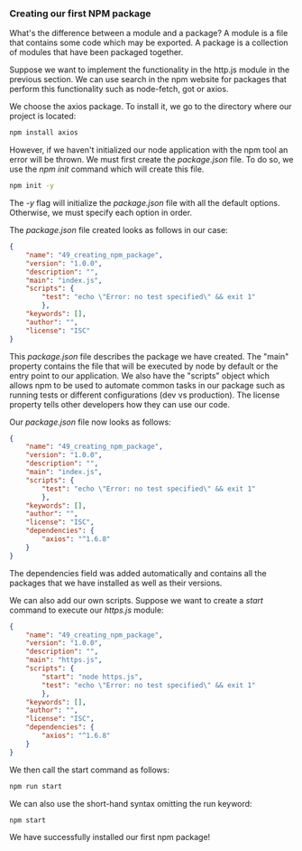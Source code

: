 ### Creating our first NPM package

What's the difference between a module and a package? A module is a file that contains some code which may be exported. A package is a collection of modules that have been packaged together.

Suppose we want to implement the functionality in the http.js module in the previous section. We can use search in the npm website for packages that perform this functionality such as node-fetch, got or axios. 

We choose the axios package. To install it, we go to the directory where our project is located: 

```bash
npm install axios
```

However, if we haven't initialized our node application with the npm tool an error will be thrown. We must first create the *package.json* file. To do so, we use the *npm init* command which will create this file.

```bash
npm init -y
```

The *-y* flag will initialize the *package.json* file with all the default options. Otherwise, we must specify each option in order.

The *package.json* file created looks as follows in our case: 

```json
{
	"name": "49_creating_npm_package",
	"version": "1.0.0",
	"description": "",
	"main": "index.js",
	"scripts": {
		"test": "echo \"Error: no test specified\" && exit 1"
		},
	"keywords": [],
	"author": "",
	"license": "ISC"
}
```

This *package.json* file describes the package we have created. The "main" property contains the file that will be executed by node by default or the entry point to our application. We also have the "scripts" object which allows npm to be used to automate common tasks in our package such as running tests or different configurations (dev vs production). The license property tells other developers how they can use our code.

Our *package.json* file now looks as follows: 

```json
{
	"name": "49_creating_npm_package",
	"version": "1.0.0",
	"description": "",
	"main": "index.js",
	"scripts": {
		"test": "echo \"Error: no test specified\" && exit 1"
		},
	"keywords": [],
	"author": "",
	"license": "ISC",
	"dependencies": {
		"axios": "^1.6.8"
	}
}
```

The dependencies field was added automatically and contains all the packages that we have installed as well as their versions. 

We can also add our own scripts. Suppose we want to create a *start* command to execute our *https.js* module: 

```json
{
	"name": "49_creating_npm_package",
	"version": "1.0.0",
	"description": "",
	"main": "https.js",
	"scripts": {
		"start": "node https.js",
		"test": "echo \"Error: no test specified\" && exit 1"
		},
	"keywords": [],
	"author": "",
	"license": "ISC",
	"dependencies": {
		"axios": "^1.6.8"
	}
}
```

We then call the start command as follows: 

```bash
npm run start
```

We can also use the short-hand syntax omitting the run keyword:

```bash
npm start 
```

We have successfully installed our first npm package!
